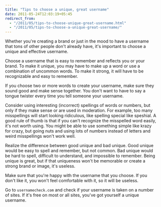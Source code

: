 ```yaml
---
title: "Tips to choose a unique, great username"
date: 2011-05-24T12:03:19+05:45
redirect_from:
  - "/2011/05/tips-to-choose-unique-great-username.html"
  - "/2011/05/tips-to-choose-a-unique-great-username/"
---
```


Whether you're creating a brand or just in the mood to have a username that tons of other people don't already have, it's important to choose a unique and effective username.

Choose a username that is easy to remember and reflects you or your brand. To make it unique, you may have to make up a word or use a combination of uncommon words. To make it strong, it will have to be recognizable and easy to remember.

If you choose two or more words to create your username, make sure they sound good and make sense together. You don't want to have to say a tongue twister every time you tell someone your username.

Consider using interesting (incorrect) spellings of words or numbers, but only if they make sense or are used in moderation. For example, too many misspellings will start looking ridiculous, like spelling special like speshial. A good rule of thumb is that if you can't recognize the misspelled word easily, it's not worth using. You might be able to use something simple like krazy for crazy, but going nuts and using lots of numbers instead of letters and weird misspellings won't work well.

Realize the difference between good unique and bad unique. Good unique would be easy to spell and remember, but not common. Bad unique would be hard to spell, difficult to understand, and impossible to remember. Being unique is great, but if that uniqueness won't be memorable or create a strong brand or image, it's useless.

Make sure that you're happy with the username that you choose. If you don't like it, you won't feel comfortable with it, so it will be useless.

Go to `usernamecheck.com` and check if your username is taken on a number of sites. If it's free on most or all sites, you've got yourself a unique username.
